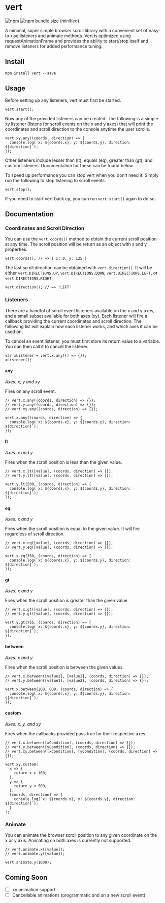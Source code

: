 # vert

![npm](https://img.shields.io/npm/v/vert.svg)
![npm bundle size (minified)](https://img.shields.io/bundlephobia/min/vert.svg)

A minimal, super simple browser scroll library with a convenient set of easy-to-use listeners and animate methods. Vert is optimized using requestAnimationFrame and provides the ability to start/stop itself and remove listeners for added performance tuning.

## Install

```
npm install vert --save
```

## Usage

Before setting up any listeners, vert must first be started.

```
vert.start();
```

Now any of the provided listeners can be created. The following is a simple xy listener (listens for scroll events on the x and y axes) that will print the coordinates and scroll direction to the console anytime the user scrolls.

```
vert.xy.any((coords, direction) => {
  console.log(`x: ${coords.x}, y: ${coords.y}, direction: ${direction}`);
});
```

Other listeners include lesser than (lt), equals (eq), greater than (gt), and custom listeners. Documentation for these can be found below.

To speed up performance you can stop vert when you don't need it. Simply run the following to stop listening to scroll events.

```
vert.stop();
```

If you need to start vert back up, you can run `vert.start()` again to do so.

## Documentation

### Coordinates and Scroll Direction

You can use the `vert.coords()` method to obtain the current scroll position at any time. The scroll position will be return as an object with x and y properties.

```
vert.coords(); // => { x: 0, y: 125 }
```

The last scroll direction can be obtained with `vert.direction()`. It will be either `vert.DIRECTIONS.UP`, `vert.DIRECTIONS.DOWN`, `vert.DIRECTIONS.LEFT`, or `vert.DIRECTIONS.RIGHT`.

```
vert.direction(); // => 'LEFT'
```

### Listeners

There are a handful of scroll event listeners available on the x and y axes, and a small subset available for both axes (xy). Each listener will fire a callback providing the current coordinates and scroll direction. The following list will explain how each listener works, and which axes it can be used on.

To cancel an event listener, you must first store its return value to a variable. You can then call it to cancel the listener.

```
var xListener = vert.x.any(() => {});
xListener();
```

#### any

*Axes: x, y and xy*

Fires on any scroll event.

```
// vert.x.any((coords, direction) => {});
// vert.y.any((coords, direction) => {});
// vert.xy.any((coords, direction) => {});

vert.x.any((coords, direction) => {
  console.log(`x: ${coords.x}, y: ${coords.y}, direction: ${direction}`);
});
```

#### lt

*Axes: x and y*

Fires when the scroll position is less than the given value.

```
// vert.x.lt([value], (coords, direction) => {});
// vert.y.lt([value], (coords, direction) => {});

vert.y.lt(500, (coords, direction) => {
  console.log(`x: ${coords.x}, y: ${coords.y}, direction: ${direction}`);
});
```

#### eq

*Axes: x and y*

Fires when the scroll position is equal to the given value. It will fire regardless of scroll direction.

```
// vert.x.eq([value], (coords, direction) => {});
// vert.y.eq([value], (coords, direction) => {});

vert.x.eq(350, (coords, direction) => {
  console.log(`x: ${coords.x}, y: ${coords.y}, direction: ${direction}`);
});
```

#### gt

*Axes: x and y*

Fires when the scroll position is greater than the given value.

```
// vert.x.gt([value], (coords, direction) => {});
// vert.y.gt([value], (coords, direction) => {});

vert.y.gt(755, (coords, direction) => {
  console.log(`x: ${coords.x}, y: ${coords.y}, direction: ${direction}`);
});
```

#### between

*Axes: x and y*

Fires when the scroll position is between the given values.

```
// vert.x.between([value1], [value2], (coords, direction) => {});
// vert.y.between([value1], [value2], (coords, direction) => {});

vert.x.between(200, 800, (coords, direction) => {
  console.log(`x: ${coords.x}, y: ${coords.y}, direction: ${direction}`);
});
```

#### custom

*Axes: x, y, and xy*

Fires when the callbacks provided pass true for their respective axes.

```
// vert.x.between([xCondition], (coords, direction) => {});
// vert.y.between([yCondition], (coords, direction) => {});
// vert.xy.between([xCondition], [yCondition], (coords, direction) => {});

vert.xy.custom(
  x => {
    return x > 100;
  },
  y => {
    return y < 500;
  },
  (coords, direction) => {
    console.log(`x: ${coords.x}, y: ${coords.y}, direction: ${direction}`);
  }
);
```

### Animate

You can animate the browser scroll position to any given coordinate on the x or y axis. Animating on both axes is currently not supported.

```
// vert.animate.x([value]);
// vert.animate.y([value]);

vert.animate.y(1000);
```

## Coming Soon

- [ ] xy animation support
- [ ] Cancellable animations (programmatic and on a new scroll event)
